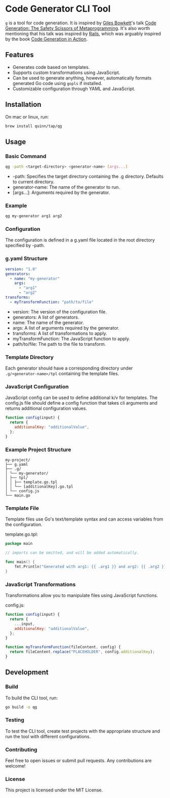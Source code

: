# Code Generator CLI Tool

`g` is a tool for code generation. It is inspired by [Giles Bowkett](https://gilesbowkett.com/)'s talk [Code Generation: The Safety Scissors of Metaprogramming](https://www.youtube.com/watch?v=HWeQYcAc-eM). It's also worth mentioning that his talk was inspired by [Rails](https://old.reddit.com/r/agedlikewine/comments/wky9ue/elon_musk_admitted_to_his_biographer_that_the/), which was arguably inspired by the book [Code Generation in Action](https://www.manning.com/books/code-generation-in-action).

## Features

- Generates code based on templates.
- Supports custom transformations using JavaScript.
- Can be used to generate anything, however, automatically formats generated Go code using `gopls` if installed.
- Customizable configuration through YAML and JavaScript.

## Installation

On mac or linux, run:

```sh
brew install quinn/tap/qg
```

## Usage

### Basic Command

```sh
qg -path <target-directory> <generator-name> [args...]
```

- -path: Specifies the target directory containing the .g directory. Defaults to current directory.
- generator-name: The name of the generator to run.
- [args...]: Arguments required by the generator.

### Example

```sh
qg my-generator arg1 arg2
```

### Configuration

The configuration is defined in a g.yaml file located in the root directory specified by -path.

### g.yaml Structure

```yaml
version: "1.0"
generators:
  - name: "my-generator"
    args:
      - "arg1"
      - "arg2"
transforms:
  - myTransformFunction: "path/to/file"
```

- version: The version of the configuration file.
- generators: A list of generators.
- name: The name of the generator.
- args: A list of arguments required by the generator.
- transforms: A list of transformations to apply.
- myTransformFunction: The JavaScript function to apply.
- path/to/file: The path to the file to transform.

### Template Directory

Each generator should have a corresponding directory under `.g/<generator-name>/tpl` containing the template files.

### JavaScript Configuration

JavaScript config can be used to define additional k/v for templates. The config.js file should define a config function that takes cli arguments and returns additional configuration values.

```js
function config(input) {
  return {
    additionalKey: "additionalValue",
  };
}
```

### Example Project Structure

```
my-project/
├── g.yaml
├── .g/
│ └── my-generator/
│ ├── tpl/
│ │ ├── template.go.tpl
│ │ └── [additionalKey].go.tpl
│ └── config.js
└── main.go
```

### Template File

Template files use Go's text/template syntax and can access variables from the configuration.

template.go.tpl:

```go
package main

// imports can be omitted, and will be added automatically.

func main() {
    fmt.Println("Generated with arg1: {{ .arg1 }} and arg2: {{ .arg2 }}")
}
```

### JavaScript Transformations

Transformations allow you to manipulate files using JavaScript functions.

config.js:

```js
function config(input) {
  return {
    ...input,
    additionalKey: "additionalValue",
  };
}

function myTransformFunction(fileContent, config) {
  return fileContent.replace("PLACEHOLDER", config.additionalKey);
}
```

## Development

### Build

To build the CLI tool, run:

```sh
go build -o qg
```

### Testing

To test the CLI tool, create test projects with the appropriate structure and run the tool with different configurations.

### Contributing

Feel free to open issues or submit pull requests. Any contributions are welcome!

### License

This project is licensed under the MIT License.

